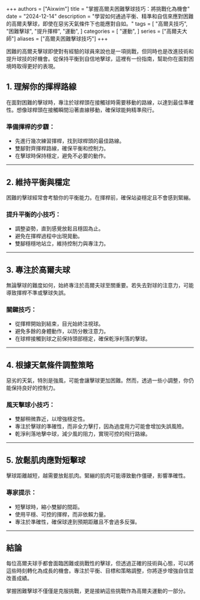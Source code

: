 +++
authors = ["Aixwim"]
title = "掌握高爾夫困難擊球技巧：將挑戰化為機會"
date = "2024-12-14"
description = "學習如何通過平衡、精準和自信來應對困難的高爾夫擊球，即使在惡劣天氣條件下也能應對自如。"
tags = [
"高爾夫技巧",
"困難擊球",
"提升揮桿",
"運動",
]
categories = [
"運動",
]
series = ["高爾夫大師"]
aliases = ["高爾夫困難擊球技巧"]
+++

困難的高爾夫擊球即使對有經驗的球員來說也是一項挑戰，但同時也是改進技術和提升球技的好機會。從保持平衡到自信地擊球，這裡有一份指南，幫助你在面對困境時取得更好的表現。

<!--more-->

## 1. 理解你的揮桿路線  

在面對困難的擊球時，專注於球桿頭在接觸球時需要移動的路線，以達到最佳準確性。想像球桿頭在接觸瞬間沿著直線移動，確保球能夠精準飛行。  

### 準備揮桿的步驟：
- 先進行幾次練習揮桿，找到球桿頭的最佳路線。  
- 雙腳對齊揮桿路線，確保平衡和控制力。  
- 在擊球時保持穩定，避免不必要的動作。  

---

## 2. 維持平衡與穩定  

困難的擊球經常會考驗你的平衡能力。在揮桿前，確保站姿穩定且不會感到緊繃。  

### 提升平衡的小技巧：  
- 調整姿勢，直到感覺放鬆且穩固為止。  
- 避免在揮桿過程中出現晃動。  
- 雙腳穩穩地站立，維持控制力與專注力。  

---

## 3. 專注於高爾夫球  

無論擊球的難度如何，始終專注於高爾夫球至關重要。若失去對球的注意力，可能導致揮桿不準或擊球失誤。  

### 關鍵技巧：  
- 從揮桿開始到結束，目光始終注視球。  
- 避免多餘的身體動作，以防分散注意力。  
- 在球桿接觸到球之前保持頭部穩定，確保乾淨利落的擊球。  

---

## 4. 根據天氣條件調整策略  

惡劣的天氣，特別是強風，可能會讓擊球更加困難。然而，透過一些小調整，你仍能保持良好的控制力。  

### 風天擊球小技巧：  
- 雙腳稍微靠近，以增強穩定性。  
- 專注於擊球的準確性，而非全力擊打，因為過度用力可能會增加失誤風險。  
- 乾淨利落地擊中球，減少風的阻力，實現可控的飛行路線。  

---

## 5. 放鬆肌肉應對短擊球  

擊球距離越短，越需要放鬆肌肉。緊繃的肌肉可能導致動作僵硬，影響準確性。  

### 專家提示：  
- 短擊球時，縮小雙腳的間距。  
- 使用平穩、可控的揮桿，而非依賴力量。  
- 專注於準確性，確保球達到預期距離且不會過多反彈。  

---

## 結論  

每位高爾夫球手都會面臨困難或挑戰性的擊球，但透過正確的技術與心態，可以將這些時刻轉化為成長的機會。專注於平衡、目標和策略調整，你將逐步增強自信並改善成績。  

掌握困難擊球不僅僅是克服挑戰，更是接納這些挑戰作為高爾夫運動的一部分。
